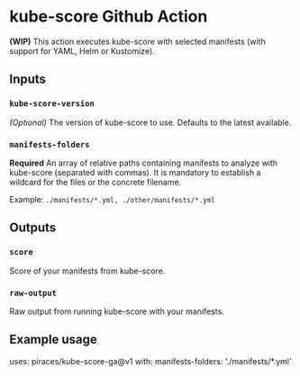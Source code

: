# kube-score Github Action

**(WIP)**
This action executes kube-score with selected manifests (with support for YAML, Helm or Kustomize).

## Inputs

### `kube-score-version`

*(Optional)* The version of kube-score to use. Defaults to the latest available.

### `manifests-folders`

**Required** An array of relative paths containing manifests to analyze with kube-score (separated with commas). It is mandatory to establish a wildcard for the files or the concrete filename.

Example: `./manifests/*.yml, ./other/manifests/*.yml`

## Outputs

### `score`

Score of your manifests from kube-score.

### `raw-output`

Raw output from running kube-score with your manifests.

## Example usage

uses: piraces/kube-score-ga@v1
with:
  manifests-folders: './manifests/*.yml'